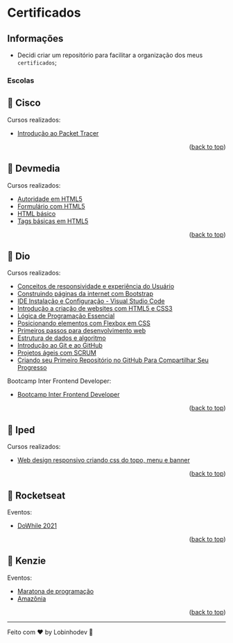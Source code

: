 # Certificados

## Informações

-   Decidi criar um repositório para facilitar a organização dos meus `certificados`;

### Escolas

## 🧠 Cisco

Cursos realizados:

-   [Introdução ao Packet Tracer](https://github.com/lobinhodev/Certificados/blob/master/Cisco/Introdução%20ao%20packet%20tracer.pdf)
<p align="right">(<a href="#top">back to top</a>)</p>

## 🧠 Devmedia

Cursos realizados:

-   [Autoridade em HTML5](https://github.com/lobinhodev/Certificados/blob/master/Devmedia/Autoridade%20em%20HTML.pdf)
-   [Formulário com HTML5](https://github.com/lobinhodev/Certificados/blob/master/Devmedia/Criando%20formul%C3%A1rios%20com%20HTML5.pdf)
-   [HTML básico](https://github.com/lobinhodev/Certificados/blob/master/Devmedia/HTML%20b%C3%A1sico.pdff)
-   [Tags básicas em HTML5](https://github.com/lobinhodev/Certificados/blob/master/Devmedia/Tags%20b%C3%A1sicas%20do%20HTML5.pdf)
<p align="right">(<a href="#top">back to top</a>)</p>

## 🧠 Dio

Cursos realizados:

-   [Conceitos de responsividade e experiência do Usuário](https://github.com/lobinhodev/Certificados/blob/master/Dio/Conceitos%20de%20responsividade%20e%20experi%C3%AAncia%20do%20Usu%C3%A1rio.pdf)
-   [Construindo páginas da internet com Bootstrap](https://github.com/lobinhodev/Certificados/blob/master/Dio/Construindo%20p%C3%A1ginas%20da%20internet%20com%20Bootstrap.pdf)
-   [IDE Instalação e Configuração - Visual Studio Code](https://github.com/lobinhodev/Certificados/blob/master/Dio/IDE%20VSCode.pdf)
-   [Introdução a criação de websites com HTML5 e CSS3](https://github.com/lobinhodev/Certificados/blob/master/Dio/Introdu%C3%A7ao%20a%20cria%C3%A7%C3%A3o%20de%20websites%20com%20HTML5%20e%20CSS3.pdf)
-   [Lógica de Programação Essencial](https://github.com/lobinhodev/Certificados/blob/master/Dio/L%C3%B3gica%20de%20Programa%C3%A7%C3%A3o%20Essencial.pdf)
-   [Posicionando elementos com Flexbox em CSS](https://github.com/lobinhodev/Certificados/blob/master/Dio/Posicionando%20elementos%20com%20Flexbox%20em%20CSS.pdf)
-   [Primeiros passos para desenvolvimento web](https://github.com/lobinhodev/Certificados/blob/master/Dio/Primeiros%20passos%20para%20desenvolvimento%20web.pdf)
-   [Estrutura de dados e algoritmo](https://github.com/lobinhodev/Certificados/blob/master/Dio/Estrutura%20de%20dados%20e%20algoritmos.pdf)
-   [Introdução ao Git e ao GitHub](https://github.com/lobinhodev/Certificados/blob/master/Dio/Introdução%20ao%20Git%20e%20ao%20GitHub.pdf)
-   [Projetos ágeis com SCRUM](https://github.com/lobinhodev/Certificados/blob/master/Dio/Projetos%20ágeis%20com%20SCRUM.pdf)
-   [Criando seu Primeiro Repositório no GitHub Para Compartilhar Seu Progresso](https://github.com/lobinhodev/Certificados/blob/master/Dio/Criando%20seu%20Primeiro%20repositório%20no%20Github.pdf)

Bootcamp Inter Frontend Developer:

-   [Bootcamp Inter Frontend Developer](https://github.com/lobinhodev/Certificados/blob/master/Dio/Bootcamp%20Inter%20Frontend%20Developer.pdf)
<p align="right">(<a href="#top">back to top</a>)</p>

## 🧠 Iped

Cursos realizados:

-   [Web design responsivo criando css do topo, menu e banner](https://github.com/lobinhodev/Certificados/blob/master/Iped/Web%20design%20responsivo%20criando%20css%20do%20topo%2C%20menu%20e%20banner.pdf)
<p align="right">(<a href="#top">back to top</a>)</p>

## 🧠 Rocketseat

Eventos:

-   [DoWhile 2021](https://github.com/lobinhodev/Certificados/blob/master/Rocketseat/dowhile-2021.pdf)
<p align="right">(<a href="#top">back to top</a>)</p>

## 🧠 Kenzie

Eventos:

-   [Maratona de programação](https://github.com/lobinhodev/Certificados/blob/master/Rocketseat/dowhile-2021.pdf)
-   [Amazônia](https://github.com/lobinhodev/Certificados/blob/master/Rocketseat/dowhile-2021.pdf)
<p align="right">(<a href="#top">back to top</a>)</p>

---

Feito com ♥ by Lobinhodev 🐺
